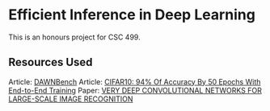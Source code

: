 # Efficient Inference in Deep Learning

This is an honours project for CSC 499.

## Resources Used

Article: [DAWNBench](https://dawnd9.sites.stanford.edu/dawnbench)
Article: [CIFAR10: 94% Of Accuracy By 50 Epochs With End-to-End Training](https://fptsoftware.com/resource-center/blogs/cifar10-94-of-accuracy-by-50-epochs-with-end-to-end-training)
Paper: [VERY DEEP CONVOLUTIONAL NETWORKS FOR LARGE-SCALE IMAGE RECOGNITION](https://arxiv.org/pdf/1409.1556)
